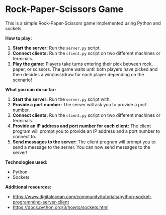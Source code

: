 # Rock-Paper-Scissors Game

This is a simple Rock-Paper-Scissors game implemented using Python and sockets.

**How to play:**
1. **Start the server:** Run the `server.py` script.
2. **Connect clients:** Run the `client.py` script on two different machines or terminals.
3. **Play the game:** Players take turns entering their pick between rock, paper, or scissors. The game waits until both players have picked and then decides a win/loss/draw for each player depending on the scenario!

**What you can do so far:**
1. **Start the server:** Run the `server.py` script with.
2. **Provide a port number:** The server will ask you to provide a port number.
3. **Connect clients:** Run the `client.py` script on two different machines or terminals.
4. **Provide an IP address and port number for each client:** The client program will prompt you to provide an IP address and a port number to connect to.
5. **Send messages to the server:** The client program will prompt you to send a message to the server. You can now send messages to the server!

**Technologies used:**
* Python
* Sockets

**Additional resources:**
* https://www.digitalocean.com/community/tutorials/python-socket-programming-server-client
* https://docs.python.org/3/howto/sockets.html
